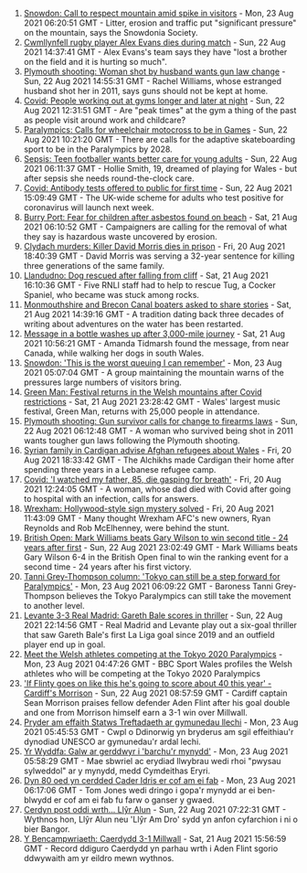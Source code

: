 1. [Snowdon: Call to respect mountain amid spike in visitors](https://www.bbc.co.uk/news/uk-wales-58283816) - Mon, 23 Aug 2021 06:20:51 GMT - Litter, erosion and traffic put "significant pressure" on the mountain, says the Snowdonia Society.
2. [Cwmllynfell rugby player Alex Evans dies during match](https://www.bbc.co.uk/news/uk-wales-58297010) - Sun, 22 Aug 2021 14:37:41 GMT - Alex Evans's team says they have "lost a brother on the field and it is hurting so much".
3. [Plymouth shooting: Woman shot by husband wants gun law change](https://www.bbc.co.uk/news/uk-wales-58283811) - Sun, 22 Aug 2021 14:55:31 GMT - Rachel Williams, whose estranged husband shot her in 2011, says guns should not be kept at home.
4. [Covid: People working out at gyms longer and later at night](https://www.bbc.co.uk/news/uk-wales-58260865) - Sun, 22 Aug 2021 12:31:51 GMT - Are "peak times" at the gym a thing of the past as people visit around work and childcare?
5. [Paralympics: Calls for wheelchair motocross to be in Games](https://www.bbc.co.uk/news/uk-england-manchester-58297582) - Sun, 22 Aug 2021 10:21:20 GMT - There are calls for the adaptive skateboarding sport to be in the Paralympics by 2028.
6. [Sepsis: Teen footballer wants better care for young adults](https://www.bbc.co.uk/news/uk-wales-58025735) - Sun, 22 Aug 2021 06:11:37 GMT - Hollie Smith, 19, dreamed of playing for Wales - but after sepsis she needs round-the-clock care.
7. [Covid: Antibody tests offered to public for first time](https://www.bbc.co.uk/news/uk-58293249) - Sun, 22 Aug 2021 15:09:49 GMT - The UK-wide scheme for adults who test positive for coronavirus will launch next week.
8. [Burry Port: Fear for children after asbestos found on beach](https://www.bbc.co.uk/news/uk-wales-58144670) - Sat, 21 Aug 2021 06:10:52 GMT - Campaigners are calling for the removal of what they say is hazardous waste uncovered by erosion.
9. [Clydach murders: Killer David Morris dies in prison](https://www.bbc.co.uk/news/uk-wales-58285620) - Fri, 20 Aug 2021 18:40:39 GMT - David Morris was serving a 32-year sentence for killing three generations of the same family.
10. [Llandudno: Dog rescued after falling from cliff](https://www.bbc.co.uk/news/uk-wales-58294146) - Sat, 21 Aug 2021 16:10:36 GMT - Five RNLI staff had to help to rescue Tug, a Cocker Spaniel, who became was stuck among rocks.
11. [Monmouthshire and Brecon Canal boaters asked to share stories](https://www.bbc.co.uk/news/uk-wales-58260866) - Sat, 21 Aug 2021 14:39:16 GMT - A tradition dating back three decades of writing about adventures on the water has been restarted.
12. [Message in a bottle washes up after 3,000-mile journey](https://www.bbc.co.uk/news/uk-wales-58282975) - Sat, 21 Aug 2021 10:56:21 GMT - Amanda Tidmarsh found the message, from near Canada, while walking her dogs in south Wales.
13. [Snowdon: 'This is the worst queuing I can remember'](https://www.bbc.co.uk/news/uk-wales-58284171) - Mon, 23 Aug 2021 05:07:04 GMT - A group maintaining the mountain warns of the pressures large numbers of visitors bring.
14. [Green Man: Festival returns in the Welsh mountains after Covid restrictions](https://www.bbc.co.uk/news/entertainment-arts-58282999) - Sat, 21 Aug 2021 23:28:42 GMT - Wales' largest music festival, Green Man, returns with 25,000 people in attendance.
15. [Plymouth shooting: Gun survivor calls for change to firearms laws](https://www.bbc.co.uk/news/uk-wales-58283814) - Sun, 22 Aug 2021 06:12:48 GMT - A woman who survived being shot in 2011 wants tougher gun laws following the Plymouth shooting.
16. [Syrian family in Cardigan advise Afghan refugees about Wales](https://www.bbc.co.uk/news/uk-wales-58285615) - Fri, 20 Aug 2021 18:33:42 GMT - The Alchikhs made Cardigan their home after spending three years in a Lebanese refugee camp.
17. [Covid: 'I watched my father, 85, die gasping for breath'](https://www.bbc.co.uk/news/uk-wales-58278351) - Fri, 20 Aug 2021 12:24:05 GMT - A woman, whose dad died with Covid after going to hospital with an infection, calls for answers.
18. [Wrexham: Hollywood-style sign mystery solved](https://www.bbc.co.uk/news/uk-wales-58281233) - Fri, 20 Aug 2021 11:43:09 GMT - Many thought Wrexham AFC's new owners, Ryan Reynolds and Rob McElhenney, were behind the stunt.
19. [British Open: Mark Williams beats Gary Wilson to win second title - 24 years after first](https://www.bbc.co.uk/sport/snooker/58301127) - Sun, 22 Aug 2021 23:02:49 GMT - Mark Williams beats Gary Wilson 6-4 in the British Open final to win the ranking event for a second time - 24 years after his first victory.
20. [Tanni Grey-Thompson column: 'Tokyo can still be a step forward for Paralympics'](https://www.bbc.co.uk/sport/disability-sport/58266243) - Mon, 23 Aug 2021 06:09:22 GMT - Baroness Tanni Grey-Thompson believes the Tokyo Paralympics can still take the movement to another level.
21. [Levante 3-3 Real Madrid: Gareth Bale scores in thriller](https://www.bbc.co.uk/sport/football/58300956) - Sun, 22 Aug 2021 22:14:56 GMT - Real Madrid and Levante play out a six-goal thriller that saw Gareth Bale's first La Liga goal since 2019 and an outfield player end up in goal.
22. [Meet the Welsh athletes competing at the Tokyo 2020 Paralympics](https://www.bbc.co.uk/sport/disability-sport/58292355) - Mon, 23 Aug 2021 04:47:26 GMT - BBC Sport Wales profiles the Welsh athletes who will be competing at the Tokyo 2020 Paralympics
23. ['If Flinty goes on like this he's going to score about 40 this year' - Cardiff's Morrison](https://www.bbc.co.uk/sport/av/football/58295084) - Sun, 22 Aug 2021 08:57:59 GMT - Cardiff captain Sean Morrison praises fellow defender Aden Flint after his goal double and one from Morrison himself earn a 3-1 win over Millwall.
24. [Pryder am effaith Statws Treftadaeth ar gymunedau llechi](https://www.bbc.co.uk/newyddion/58235400) - Mon, 23 Aug 2021 05:45:53 GMT - Cwpl o Ddinorwig yn bryderus am sgil effeithiau'r dynodiad UNESCO ar gymunedau'r ardal lechi.
25. [Yr Wyddfa: Galw ar gerddwyr i 'barchu'r mynydd'](https://www.bbc.co.uk/newyddion/58299396) - Mon, 23 Aug 2021 05:58:29 GMT - Mae sbwriel ac erydiad llwybrau wedi rhoi "pwysau sylweddol" ar y mynydd, medd Cymdeithas Eryri.
26. [Dyn 80 oed yn cerdded Cader Idris er cof am ei fab](https://www.bbc.co.uk/newyddion/58299398) - Mon, 23 Aug 2021 06:17:06 GMT - Tom Jones wedi dringo i gopa'r mynydd ar ei ben-blwydd er cof am ei fab fu farw o ganser y gwaed.
27. [Cerdyn post oddi wrth... Llŷr Alun](https://www.bbc.co.uk/newyddion/58264143) - Sun, 22 Aug 2021 07:22:31 GMT - Wythnos hon, Llŷr Alun neu 'Llŷr Am Dro' sydd yn anfon cyfarchion i ni o bier Bangor.
28. [Y Bencampwriaeth: Caerdydd 3-1 Millwall](https://www.bbc.co.uk/newyddion/58291608) - Sat, 21 Aug 2021 15:56:59 GMT - Record ddiguro Caerdydd yn parhau wrth i Aden Flint sgorio ddwywaith am yr eildro mewn wythnos.
